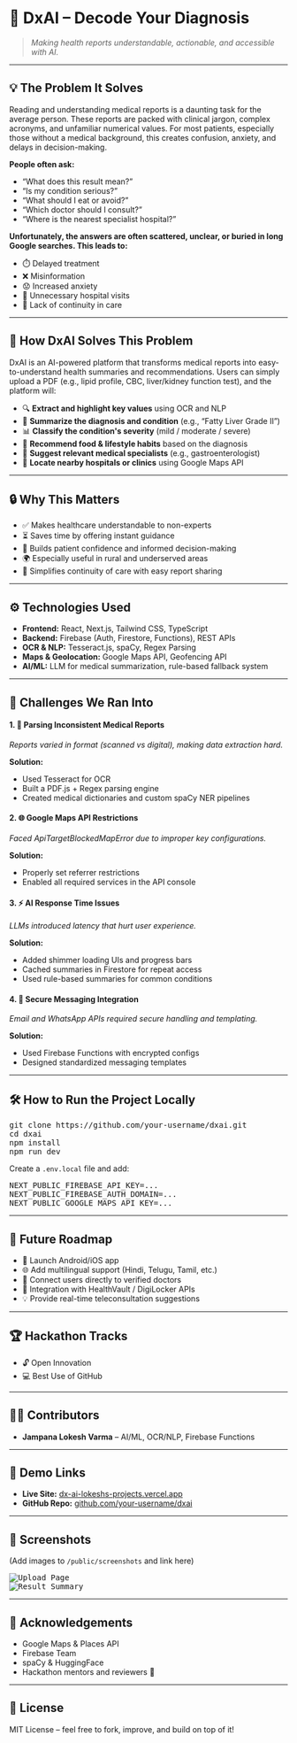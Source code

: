 <h1>🧠 DxAI – Decode Your Diagnosis</h1>
<blockquote><em>Making health reports understandable, actionable, and accessible with AI.</em></blockquote>

<hr />

<h2>💡 The Problem It Solves</h2>
<p>
Reading and understanding medical reports is a daunting task for the average person. These reports are packed with clinical jargon, complex acronyms, and unfamiliar numerical values. For most patients, especially those without a medical background, this creates confusion, anxiety, and delays in decision-making.
</p>

<p><strong>People often ask:</strong></p>
<ul>
  <li>“What does this result mean?”</li>
  <li>“Is my condition serious?”</li>
  <li>“What should I eat or avoid?”</li>
  <li>“Which doctor should I consult?”</li>
  <li>“Where is the nearest specialist hospital?”</li>
</ul>

<p><strong>Unfortunately, the answers are often scattered, unclear, or buried in long Google searches. This leads to:</strong></p>
<ul>
  <li>⏱️ Delayed treatment</li>
  <li>❌ Misinformation</li>
  <li>😟 Increased anxiety</li>
  <li>🏥 Unnecessary hospital visits</li>
  <li>🔁 Lack of continuity in care</li>
</ul>

<hr />

<h2>🧬 How DxAI Solves This Problem</h2>
<p>DxAI is an AI-powered platform that transforms medical reports into easy-to-understand health summaries and recommendations. Users can simply upload a PDF (e.g., lipid profile, CBC, liver/kidney function test), and the platform will:</p>
<ul>
  <li>🔍 <strong>Extract and highlight key values</strong> using OCR and NLP</li>
  <li>📃 <strong>Summarize the diagnosis and condition</strong> (e.g., “Fatty Liver Grade II”)</li>
  <li>📊 <strong>Classify the condition's severity</strong> (mild / moderate / severe)</li>
  <li>🥗 <strong>Recommend food & lifestyle habits</strong> based on the diagnosis</li>
  <li>🏥 <strong>Suggest relevant medical specialists</strong> (e.g., gastroenterologist)</li>
  <li>📍 <strong>Locate nearby hospitals or clinics</strong> using Google Maps API</li>
</ul>

<hr />

<h2>🔒 Why This Matters</h2>
<ul>
  <li>✅ Makes healthcare understandable to non-experts</li>
  <li>⏳ Saves time by offering instant guidance</li>
  <li>💬 Builds patient confidence and informed decision-making</li>
  <li>🌍 Especially useful in rural and underserved areas</li>
  <li>🔁 Simplifies continuity of care with easy report sharing</li>
</ul>

<hr />

<h2>⚙️ Technologies Used</h2>
<ul>
  <li><strong>Frontend:</strong> React, Next.js, Tailwind CSS, TypeScript</li>
  <li><strong>Backend:</strong> Firebase (Auth, Firestore, Functions), REST APIs</li>
  <li><strong>OCR & NLP:</strong> Tesseract.js, spaCy, Regex Parsing</li>
  <li><strong>Maps & Geolocation:</strong> Google Maps API, Geofencing API</li>
  <li><strong>AI/ML:</strong> LLM for medical summarization, rule-based fallback system</li>
</ul>

<hr />

<h2>🚧 Challenges We Ran Into</h2>

<h4>1. 🧾 Parsing Inconsistent Medical Reports</h4>
<p><em>Reports varied in format (scanned vs digital), making data extraction hard.</em></p>
<p><strong>Solution:</strong></p>
<ul>
  <li>Used Tesseract for OCR</li>
  <li>Built a PDF.js + Regex parsing engine</li>
  <li>Created medical dictionaries and custom spaCy NER pipelines</li>
</ul>

<h4>2. 🌐 Google Maps API Restrictions</h4>
<p><em>Faced ApiTargetBlockedMapError due to improper key configurations.</em></p>
<p><strong>Solution:</strong></p>
<ul>
  <li>Properly set referrer restrictions</li>
  <li>Enabled all required services in the API console</li>
</ul>

<h4>3. ⚡ AI Response Time Issues</h4>
<p><em>LLMs introduced latency that hurt user experience.</em></p>
<p><strong>Solution:</strong></p>
<ul>
  <li>Added shimmer loading UIs and progress bars</li>
  <li>Cached summaries in Firestore for repeat access</li>
  <li>Used rule-based summaries for common conditions</li>
</ul>

<h4>4. 🔐 Secure Messaging Integration</h4>
<p><em>Email and WhatsApp APIs required secure handling and templating.</em></p>
<p><strong>Solution:</strong></p>
<ul>
  <li>Used Firebase Functions with encrypted configs</li>
  <li>Designed standardized messaging templates</li>
</ul>

<hr />

<h2>🛠️ How to Run the Project Locally</h2>
<pre>
git clone https://github.com/your-username/dxai.git
cd dxai
npm install
npm run dev
</pre>

<p>Create a <code>.env.local</code> file and add:</p>
<pre>
NEXT_PUBLIC_FIREBASE_API_KEY=...
NEXT_PUBLIC_FIREBASE_AUTH_DOMAIN=...
NEXT_PUBLIC_GOOGLE_MAPS_API_KEY=...
</pre>

<hr />

<h2>🚀 Future Roadmap</h2>
<ul>
  <li>📱 Launch Android/iOS app</li>
  <li>🌐 Add multilingual support (Hindi, Telugu, Tamil, etc.)</li>
  <li>🤝 Connect users directly to verified doctors</li>
  <li>🔄 Integration with HealthVault / DigiLocker APIs</li>
  <li>💡 Provide real-time teleconsultation suggestions</li>
</ul>

<hr />

<h2>🏆 Hackathon Tracks</h2>
<ul>
  <li>🔓 Open Innovation</li>
  <li>💻 Best Use of GitHub</li>
</ul>

<hr />

<h2>🧑‍💻 Contributors</h2>
<ul>
  <li><strong>Jampana Lokesh Varma</strong> – AI/ML, OCR/NLP, Firebase Functions</li>
  <!-- Add more contributors if needed -->
</ul>

<hr />

<h2>🔗 Demo Links</h2>
<ul>
  <li><strong>Live Site:</strong> <a href="https://dx-ai-lokeshs-projects-d5ed2be8.vercel.app/">dx-ai-lokeshs-projects.vercel.app</a></li>
  <li><strong>GitHub Repo:</strong> <a href="https://github.com/your-username/dxai">github.com/your-username/dxai</a></li>
</ul>

<hr />

<h2>📸 Screenshots</h2>
<p>(Add images to <code>/public/screenshots</code> and link here)</p>
<pre>
<img src="public/screenshots/upload.png" alt="Upload Page" />
<img src="public/screenshots/summary.png" alt="Result Summary" />
</pre>

<hr />

<h2>🙌 Acknowledgements</h2>
<ul>
  <li>Google Maps & Places API</li>
  <li>Firebase Team</li>
  <li>spaCy & HuggingFace</li>
  <li>Hackathon mentors and reviewers 💙</li>
</ul>

<hr />

<h2>📜 License</h2>
<p>MIT License – feel free to fork, improve, and build on top of it!</p>
